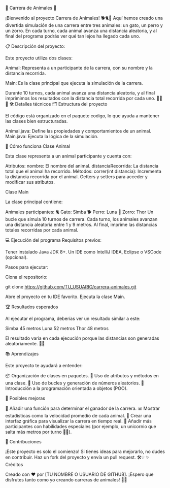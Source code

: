 🏁 Carrera de Animales 🐾

¡Bienvenido al proyecto Carrera de Animales! 🐕🐈🦊 Aquí hemos creado una divertida simulación de una carrera entre tres animales: un gato, un perro y un zorro.
En cada turno, cada animal avanza una distancia aleatoria, y al final del programa podrás ver qué tan lejos ha llegado cada uno.

📋 Descripción del proyecto:

Este proyecto utiliza dos clases:
    
  Animal: Representa a un participante de la carrera, con su nombre y la distancia recorrida.
    
  Main: Es la clase principal que ejecuta la simulación de la carrera.

Durante 10 turnos, cada animal avanza una distancia aleatoria, y al final imprimimos los resultados con la distancia total recorrida por cada uno. 🏃‍♂️💨
🛠 Detalles técnicos
🗂 Estructura del proyecto

El código está organizado en el paquete codigo, lo que ayuda a mantener las clases bien estructuradas.

  Animal.java: Define las propiedades y comportamientos de un animal.
  Main.java: Ejecuta la lógica de la simulación.

🐾 Cómo funciona
Clase Animal

Esta clase representa a un animal participante y cuenta con:

  Atributos:
      nombre: El nombre del animal.
      distanciaRecorrida: La distancia total que el animal ha recorrido.
  Métodos:
      correr(int distancia): Incrementa la distancia recorrida por el animal.
      Getters y setters para acceder y modificar sus atributos.

Clase Main

La clase principal contiene:

   Animales participantes:
      🐈 Gato: Simba
      🐕 Perro: Luna
      🦊 Zorro: Thor
   Un bucle que simula 10 turnos de carrera. Cada turno, los animales avanzan una distancia aleatoria entre 1 y 9 metros.
   Al final, imprime las distancias totales recorridas por cada animal.

💻 Ejecución del programa
Requisitos previos:

  Tener instalado Java JDK 8+.
  Un IDE como IntelliJ IDEA, Eclipse o VSCode (opcional).

Pasos para ejecutar:

  Clona el repositorio:

  git clone https://github.com/TU_USUARIO/carrera-animales.git

  Abre el proyecto en tu IDE favorito.
  Ejecuta la clase Main.


🏆 Resultados esperados

Al ejecutar el programa, deberías ver un resultado similar a este:

Simba 45 metros
Luna 52 metros
Thor 48 metros

El resultado varía en cada ejecución porque las distancias son generadas aleatoriamente. 🎲✨


📚 Aprendizajes

Este proyecto te ayudará a entender:

  📦 Organización de clases en paquetes.
  🧱 Uso de atributos y métodos en una clase.
  🔄 Uso de bucles y generación de números aleatorios.
  🐛 Introducción a la programación orientada a objetos (POO).

🔮 Posibles mejoras

  🥇 Añadir una función para determinar el ganador de la carrera.
  📊 Mostrar estadísticas como la velocidad promedio de cada animal.
  🎨 Crear una interfaz gráfica para visualizar la carrera en tiempo real.
  🦄 Añadir más participantes con habilidades especiales (por ejemplo, un unicornio que salta más metros por turno 🦄✨).

🎉 Contribuciones

¡Este proyecto es solo el comienzo! Si tienes ideas para mejorarlo, no dudes en contribuir. Haz un fork del proyecto y envía un pull request. 🛠️💡
✨ Créditos

Creado con ❤️ por [TU NOMBRE O USUARIO DE GITHUB].
¡Espero que disfrutes tanto como yo creando carreras de animales! 🐾🚀
